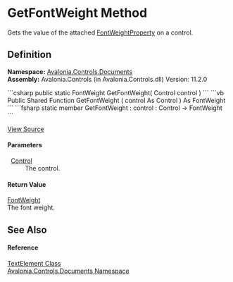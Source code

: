 # GetFontWeight Method


Gets the value of the attached <a href="F_Avalonia_Controls_Documents_TextElement_FontWeightProperty">FontWeightProperty</a> on a control.



## Definition
**Namespace:** <a href="N_Avalonia_Controls_Documents">Avalonia.Controls.Documents</a>  
**Assembly:** Avalonia.Controls (in Avalonia.Controls.dll) Version: 11.2.0

<Tabs groupId="api-code-preview">
<TabItem value="csharp" label="C#">
```csharp
public static FontWeight GetFontWeight(
	Control control
)
```
</TabItem>
<TabItem value="vb" label="VB">
```vb
Public Shared Function GetFontWeight ( 
	control As Control
) As FontWeight
```
</TabItem>
<TabItem value="fsharp" label="F#">
```fsharp
static member GetFontWeight : 
        control : Control -> FontWeight 
```
</TabItem>
</Tabs>



<a href="https://github.com/AvaloniaUI/Avalonia/tree/master/src/Avalonia.Controls/Documents/TextElement.cs#L239" title="View the source code">View Source</a>



#### Parameters
<dl><dt>  <a href="T_Avalonia_Controls_Control">Control</a></dt><dd>The control.</dd></dl>

#### Return Value
<a href="T_Avalonia_Media_FontWeight">FontWeight</a>  
The font weight.

## See Also


#### Reference
<a href="T_Avalonia_Controls_Documents_TextElement">TextElement Class</a>  
<a href="N_Avalonia_Controls_Documents">Avalonia.Controls.Documents Namespace</a>  

